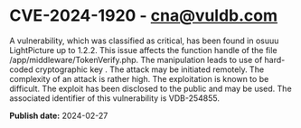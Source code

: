 # CVE-2024-1920 - cna@vuldb.com

A vulnerability, which was classified as critical, has been found in osuuu LightPicture up to 1.2.2. This issue affects the function handle of the file /app/middleware/TokenVerify.php. The manipulation leads to use of hard-coded cryptographic key . The attack may be initiated remotely. The complexity of an attack is rather high. The exploitation is known to be difficult. The exploit has been disclosed to the public and may be used. The associated identifier of this vulnerability is VDB-254855.

**Publish date:** 2024-02-27
